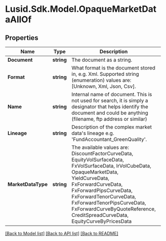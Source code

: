 # Lusid.Sdk.Model.OpaqueMarketDataAllOf

## Properties

Name | Type | Description | Notes
------------ | ------------- | ------------- | -------------
**Document** | **string** | The document as a string. | 
**Format** | **string** | What format is the document stored in, e.g. Xml.  Supported string (enumeration) values are: [Unknown, Xml, Json, Csv]. | 
**Name** | **string** | Internal name of document. This is not used for search, it is simply a designator that helps identify the document  and could be anything (filename, ftp address or similar) | 
**Lineage** | **string** | Description of the complex market data&#39;s lineage e.g. &#39;FundAccountant_GreenQuality&#39;. | [optional] 
**MarketDataType** | **string** | The available values are: DiscountFactorCurveData, EquityVolSurfaceData, FxVolSurfaceData, IrVolCubeData, OpaqueMarketData, YieldCurveData, FxForwardCurveData, FxForwardPipsCurveData, FxForwardTenorCurveData, FxForwardTenorPipsCurveData, FxForwardCurveByQuoteReference, CreditSpreadCurveData, EquityCurveByPricesData | 

[[Back to Model list]](../README.md#documentation-for-models) [[Back to API list]](../README.md#documentation-for-api-endpoints) [[Back to README]](../README.md)

